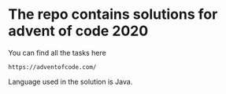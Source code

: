 # The repo contains solutions for advent of code 2020
You can find all the tasks here
```
https://adventofcode.com/
```
Language used in the solution is Java.